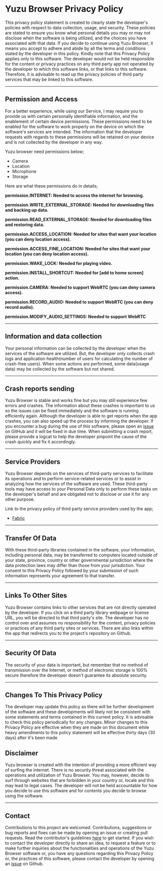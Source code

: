# Yuzu Browser Privacy Policy

This privacy policy statement is created to clearly state the developer's policies with respect to data collection, usage, and security. These policies are stated to ensure you know what personal details you may or may not disclose when the software is being utilized, and the choices you have associated with that data. If you decide to continue using Yuzu Browser, it means you accept to adhere and abide by all the terms and conditions stated by the developer in this policy. 
Kindly note that this Privacy Policy applies only to this software. The developer would not be held responsible for the content or privacy practices on any third party app not operated by the developer to which this software links, or that links to this software. Therefore, it is advisable to read up the privacy policies of third party services that may be linked to this software.

---

## Permission and Access

For a better experience, while using our Service, I may require you to provide us with certain personally identifiable information, and the enablement of certain device permissions. These permissions need to be enabled for the software to work properly on the device on which the software's services are intended. The information that the developer requests with regards to these permissions will be retained on your device and is not collected by the developer in any way. 


Yuzu browser need permissions below;

- Camera
- Location
- Microphone
- Storage

Here are what these permissions do in details; 

**permission.INTERNET: Needed to access the internet for browsing.**

**permission.WRITE_EXTERNAL_STORAGE: Needed for downloading files and backing up data.**

**permission.READ_EXTERNAL_STORAGE: Needed for downloading files and restoring data.**

**permission.ACCESS_LOCATION: Needed for sites that want your location (you can deny location access).**

**permission.ACCESS_FINE_LOCATION: Needed for sites that want your location (you can deny location access).**

**permission.WAKE_LOCK: Needed for playing video.**

**permission.INSTALL_SHORTCUT: Needed for [add to home screen] action.**

**permission.CAMERA: Needed to support WebRTC (you can deny camera access).**

**permission.RECORD_AUDIO: Needed to support WebRTC (you can deny record audio).**

**permission.MODIFY_AUDIO_SETTINGS: Needed to support WebRTC**


---

## Information and data collection

Your personal information can be collected by the developer when the services of the software are utilized. But, the developer only collects crash logs and application health(number of users for calculating the number of crash-free users).
When some actions are performed, some data(usage data) may be collected by the software but not shared. 

---

## Crash reports sending

Yuzu Browser is stable and works fine but you may still experience few errors and crashes. The information about these crashes is important to us so the issues can be fixed immediately and the software is running efficiently again. Although the developer is able to get reports when the app crashes, you can also speed up the process by informing the developer. If you encounter a bug during the use of this software, please open an [issue](https://github.com/hazuki0x0/YuzuBrowser/issues/new) on GitHub and it will be fixed in due time. When submitting a crash report, please provide a logcat to help the developer pinpoint the cause of the crash quickly and fix it accordingly. 

---

## Service Providers

Yuzu Browser depends on the services of third-party services to facilitate its operations and to perform service-related services or to assist in analyzing how the services of the software are used.
These third-party tools may have access to your Personal Data only to perform these tasks on the developer's behalf and are obligated not to disclose or use it for any other purpose.

Link to the privacy policy of third party service providers used by the app;

- [Fabric](https://fabric.io/privacy)

---


## Transfer Of Data

With these third-party libraries contained in the software, your information, including personal data, may be transferred to computers located outside of your state, province, country or other governmental jurisdiction where the data protection laws may differ than those from your jurisdiction. Your consent to this Privacy Policy followed by your submission of such information represents your agreement to that transfer. 

---

## Links To Other Sites

Yuzu Browser contains links to other services that are not directly operated by the developer. If you click on a third party library webpage or license URL, you will be directed to that third party's site.
The developer has no control over and assumes no responsibility for the content, privacy policies or practices of any third party sites or services.
There are also links within the app that redirects you to the project's repository on Github.

---

## Security Of Data

The security of your data is important, but remember that no method of transmission over the Internet, or method of electronic storage is 100% secure therefore the developer doesn't guarantee its absolute security.

---

## Changes To This Privacy Policy

The developer may update this policy as there will be further development of the software and these developments will likely not be consistent with some statements and terms contained in this current policy.
It is advisable to check this policy periodically for any changes. Minor changes to this Privacy Policy are effective when they are made on this document while heavy amendments to this policy statement will be effective thirty days (30 days) after it's been made 

## Disclaimer

Yuzu browser is created with the intention of providing a more efficient way of surfing the internet. There is no security threat associated with the operations and utilization of Yuzu Browser. You may, however, decide to surf through websites that are forbidden in your country or, locale and this may lead to legal cases. The developer will not be held accountable for how you decide to use this software and for contents you decide to browse using the software. 

---


## Contact

Contributions to this project are welcomed. Contributions, suggestions or bug reports and fixes can be made by opening an issue or creating pull requests. Read the contributor's guidelines [here](https://github.com/hazuki0x0/YuzuBrowser/blob/dev/README.md#contributing) to get started.
If you wish to contact the developer directly to share an idea, to request a feature or to make further inquiries about the functionalities and operations of the Yuzu Browser software or, you have any questions regarding this Privacy Policy or, the practices of this software, please contact the developer by opening an [issue](https://github.com/hazuki0x0/YuzuBrowser/issues/new) on Github.
